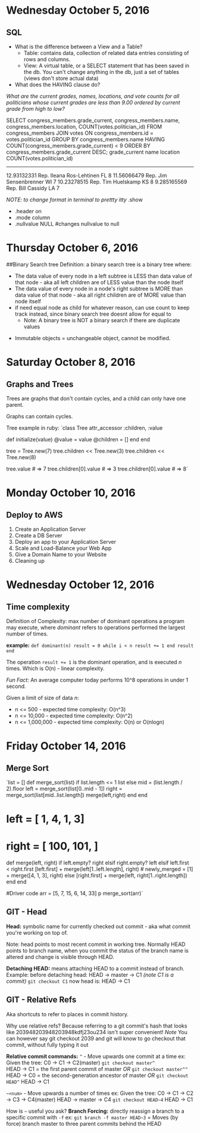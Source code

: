 # Wednesday October 5, 2016

## SQL
* What is the difference between a View and a Table?
  - Table: contains data, collection of related data entries consisting of rows and columns.
  - View: A virtual table, or a SELECT statement that has been saved in the db. You can't change anything in the db, just a set of tables (views don't store actual data)
* What does the HAVING clause do?

*What are the current grades, names, locations, and vote counts for all politicians whose current grades are less than 9.00 ordered by current grade from high to low?*

SELECT congress_members.grade_current, congress_members.name, congress_members.location, COUNT(votes.politician_id) FROM congress_members JOIN votes ON congress_members.id = votes.politician_id GROUP BY congress_members.name HAVING COUNT(congress_members.grade_current) < 9 ORDER BY congress_members.grade_current DESC;
grade_current  name                      location    COUNT(votes.politician_id)
-------------  ------------------------  ----------  --------------------------
12.93132331    Rep. Ileana Ros-Lehtinen  FL          8
11.56066479    Rep. Jim Sensenbrenner    WI          7
10.23278515    Rep. Tim Huelskamp        KS          8
9.285165569    Rep. Bill Cassidy         LA          7

*NOTE: to change format in terminal to prettty itty*
.show
- .header on
- .mode column
- .nullvalue NULL #changes nullvalue to null


# Thursday October 6, 2016

##Binary Search tree
Definition: a binary search tree is a binary tree where:
  - The data value of every node in a left subtree is LESS than data value of that node - aka all left children are of LESS value than the node itself
  - The data value of every node in a node's right subtree is MORE than data value of that node - aka all right children are of MORE value than node itself
  - if need equal node as child for whatever reason, can use count to keep track instead, since binary search tree doesnt allow for equal to
    - Note: A binary tree is NOT a binary search if there are duplicate values

* Immutable objects = unchangeable object, cannot be modified.

# Saturday October 8, 2016

## Graphs and Trees
Trees are graphs that don't contain cycles, and a child can only have one parent.

Graphs can contain cycles.

Tree example in ruby:
`class Tree
  attr_accessor :children, :value

  def initialize(value)
    @value = value
    @children = []
  end
end

tree = Tree.new(7)
tree.children << Tree.new(3)
tree.children << Tree.new(8)

tree.value # => 7
tree.children[0].value # => 3
tree.children[0].value # => 8`

# Monday October 10, 2016

## Deploy to AWS
1. Create an Application Server
2. Create a DB Server
3. Deploy an app to your Application Server
4. Scale and Load-Balance your Web App
5. Give a Domain Name to your Website
6. Cleaning up

# Wednesday October 12, 2016

## Time complexity
Definition of Complexity: max number of dominant operations a program may execute, where *dominant* refers to operations performed the largest number of times.

**example:**
`def dominant(n)
  result = 0
  while i < n
    result += 1
  end
  result
end`

The operation `result += 1` is the dominant operation, and is executed *n* times. Which is O(n) - linear complexity.

*Fun Fact:* An average computer today performs 10^8 operations in under 1 second.

Given a limit of size of data *n*:
  * n <= 500 - expected time complexity: O(n^3)
  * n <= 10,000 - expected time complexity: O(n^2)
  * n <= 1,000,000 -  expected time complexity: O(n) or O(nlogn)


# Friday October 14, 2016

## Merge Sort

`list = []
def merge_sort(list)
  if list.length <= 1
    list
  else
    mid = (list.length / 2).floor
    left = merge_sort(list[0..mid - 1])
    right = merge_sort(list[mid..list.length])
    merge(left,right)
  end
end


# left = [ 1, 4, 1, 3]
# right = [ 100, 101, ]

def merge(left, right)
  if left.empty?
    right
  elsif right.empty?
    left
  elsif left.first < right.first
    [left.first] + merge(left[1..left.length], right)
    # newly_merged = [1] + merge([4, 1, 3], right)
  else
    [right.first] + merge(left, right[1..right.length])
  end
end

#Driver code
arr = [5, 7, 15, 6, 14, 33]
p merge_sort(arr)`

## GIT - Head
**Head:** symbolic name for currently checked out commit - aka what commit you're working on top of.

Note: head points to most recent commit in working tree.
Normally HEAD points to branch name, when you commit the status of the branch name is altered and change is visible through HEAD.

**Detaching HEAD:** means attaching HEAD to a commit instead of branch.
Example:
before detaching head:
HEAD -> master -> C1  *(note C1 is a commit)*
`git checkout C1`
now head is:
HEAD -> C1

## GIT - Relative Refs
Aka shortcuts to refer to places in commit history.

Why use relative refs?
Because referring to a git commit's hash that looks like 203948203948203948kdfj23ou234 isn't super convenient!
*Note* You can however say git checkout 2039 and git will know to go checkout that commit, without fully typing it out

**Relative commit commands:**
 `^` - Move upwards one commit at a time
  ex:
    Given the tree: C0 -> C1 -> C2(master)
    `git checkout master^`     
    HEAD -> C1 = the first parent commit of master
    *OR*
    `git checkout master^^`
    HEAD -> C0 = the second-generation ancestor of master
    *OR*
    `git checkout HEAD^`
    HEAD -> C1


 `~<num>` - Move upwards a number of times
 ex:
   Given the tree: C0 -> C1 -> C2 -> C3 -> C4(master)
   HEAD -> master -> C4
   `git checkout HEAD~4`
   HEAD -> C1

How is `~` useful you ask?
**Branch Forcing:** directly reassign a branch to a specific commit with `-f`
  ex:
  `git branch -f master HEAD~3` = Moves (by force) branch master to three parent commits behind the HEAD
